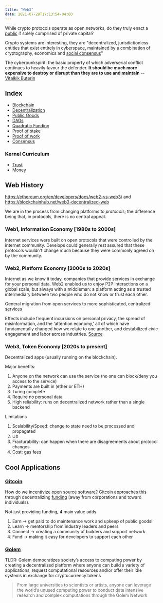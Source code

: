 ```yaml
---
title: "Web3"
date: 2021-07-28T17:13:54-04:00
---
```


While crypto protocols operate as open networks, do they truly enact a [public](thoughts/public-goods.md) if solely comprised of private capital?

Crypto systems are interesting, they are "decentralized, jurisdictionless entities that exist entirely in cyberspace, maintained by a combination of cryptography, economics and [social consensus](thoughts/social-contracts.md)"

The cyberpunkspirit: the basic property of which adverserial conflict continues to heavily favour the defender. **It should be much more expensive to destroy or disrupt than they are to use and maintain** -- [Vitalkik Buterin](https://medium.com/@VitalikButerin/a-proof-of-stake-design-philosophy-506585978d51)

## Index
- [Blockchain](thoughts/blockchain.md)
- [Decentralization](thoughts/decentralization.md)
- [Public Goods](thoughts/public-goods.md)
- [DAOs](thoughts/dao.md)
- [Quadratic Funding](thoughts/quadratic-funding.md)
- [Proof of stake](thoughts/proof-of-stake.md)
- [Proof of work](thoughts/proof-of-work.md)
- [Consensus](thoughts/consensus.md)

### Kernel Curriculum
- [Trust](thoughts/trust.md)
- [Money](thoughts/money.md)

## Web History
https://ethereum.org/en/developers/docs/web2-vs-web3/ and https://blockchainhub.net/web3-decentralized-web

We are in the process from changing platforms to _protocols_; the difference being that, in protocols, there is no central appeal.

### Web1,  Information Economy [1980s to 2000s]
Internet services were built on open protocols that were controlled by the internet community. Develops could generally rest assured that these protocols wouldn't change much because they were commonly agreed on by the community. 

### Web2, Platform Economy [2000s to 2020s]
Internet as we know it today, companies that provide services in exchange for your personal data. Web2 enabled us to enjoy P2P interactions on a global scale, but always with a middleman: a platform acting as a trusted intermediary between two people who do not know or trust each other.

General migration from open services to more sophisticated, centralized services

Effects include frequent incursions on personal privacy, the spread of misinformation, and the ‘attention economy,’ all of which have fundamentally changed how we relate to one another, and destabilized civic engagement and labor across industries. [Source](https://gitcoin.co/blog/seeking-a-new-kind-of-public-good/)

### Web3, Token Economy [2020s to present]
Decentralized apps (usually running on the blockchain).

Major benefits:
1. Anyone on the network can use the service (no one can block/deny you access to the service)
2. Payments are built in (ether or ETH)
3. Turing complete
4. Require no personal data
5. High reliability: runs on decentralized network rather than a single backend

Limitations
1. Scalability/Speed: change to state need to be processed and propagated
2. UX
3. Fracturability: can happen when there are disagreements about protocol changes
4. Cost: gas fees 

## Cool Applications
### [Gitcoin](https://gitcoin.co/)
How do we incentivize [open source software](posts/paid-open-source.md)? Gitcoin approaches this through decentralizing [funding](thoughts/funding.md) (away from corporations and toward individuals).

Not just providing funding, 4 main value adds
1. Earn -> get paid to do maintenance work and upkeep of public goods!
2. Learn -> mentorship from industry leaders and peers
3. Connect -> creating a community of builders and support network
4. Fund -> making it easy for developers to support each other

### [Golem](https://blog.golemproject.net/golem-primer/)

TLDR: Golem democratizes society’s access to computing power by creating a decentralized platform where anyone can build a variety of applications, request computational resources and/or offer their idle systems in exchange for cryptocurrency tokens

>From large universities to scientists or artists, anyone can leverage the world’s unused computing power to conduct data intensive research and complex computations through the Golem Network
